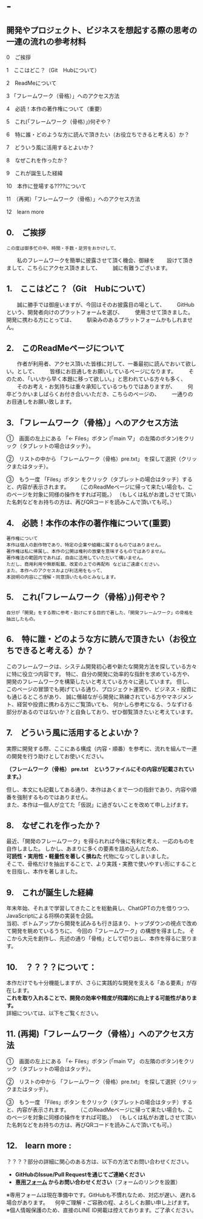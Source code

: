 # -
## 開発やプロジェクト、ビジネスを想起する際の思考の一連の流れの参考材料

 0　ご挨拶
 
 1　ここはどこ？（Git　Hubについて）
 
 2　ReadMeについて
 
 3 「フレームワーク（骨格）」へのアクセス方法
 

 4　必読！本作の著作権について（重要）
 
 5　これ(「フレームワーク（骨格）」)何ぞや？
 
 6　特に誰・どのような方に読んで頂きたい（お役立ちできると考える）か？
 
 7　どういう風に活用するとよいか？
 
 8　なぜこれを作ったか？
 
 9　これが誕生した経緯
 
10　本作に登場する????について


11　（再掲）「フレームワーク（骨格）」へのアクセス方法


12　learn more

##  0.　ご挨拶
    この度は御多忙の中、時間・手数・足労をおかけして、
　　私のフレームワークを簡単に披露させて頂く機会、御縁を
　　設けて頂きまして、こちらにアクセス頂きまして、
　　誠に有難うございます。

##  1.　ここはどこ？（Git　Hubについて）

　　誠に勝手では御座いますが、今回はそのお披露目の場として、
　　GitHubという、開発者向けのプラットフォームを選び、
　　使用させて頂きました。開発に携わる方にとっては、
　　馴染みのあるプラットフォームかもしれません。

##  2.　このReadMeページについて

　　作者が利用者、アクセス頂いた皆様に対して、一番最初に読んでおいて欲しい。として、
　　皆様にお目通しをお願いしているページになります。
　　そのため、「いいから早く本題に移って欲しい。」と思われている方々も多く、
　　そのお考え・お気持ちは重々承知しているつもりではありますが、
　　何卒どうかいましばらくお付き合いいただき、こちらのページの、
　　一通りのお目通しをお願い致します。

##  3.  「フレームワーク（骨格）」へのアクセス方法

 ①　画面の左上にある 「← Files」ボタン (「main ▽」 の左隣のボタン)をクリック（タブレットの場合はタッチ）。

 ②　リストの中から 「フレームワーク（骨格）pre.txt」 を探して選択（クリックまたはタッチ）。

 ③　もう一度 「Files」ボタン をクリック（タブレットの場合はタッチ）すると、内容が表示されます。
　  （このReadMeページに帰って来たい場合も、このページを対象に同様の操作をすれば可能。）
    （もしくは私がお渡しさせて頂いた名刺などをお持ちの方は、再びQRコードを読みこんで頂いても可。）


##  4.　必読！本作の本作の著作権について(重要)

    著作権について
    本作は個人の創作物であり、特定の企業や組織に属するものではありません。
    著作権は私に帰属し、本作の公開は権利の放棄を意味するものではありません。
    著作権法の範囲内であれば、自由に活用していただいて構いません。
    ただし、商用利用や無断転載、改変の上での再配布 などはご遠慮ください。
    また、本作へのアクセスおよび利活用をもって、
    本説明の内容にご理解・同意頂いたものとみなします。

##  5.　これ(「フレームワーク（骨格）」)何ぞや？

    自分が「開発」をする際に参考・助けにする目的で著した、「開発フレームワーク」の骨格を抽出したもの。

##  6.　特に誰・どのような方に読んで頂きたい（お役立ちできると考える）か？

このフレームワークは、システム開発初心者や新たな開発方法を探している方々に特に役立つ内容です。
特に、自分の開発に効率的な指針を求めている方や、開発のフレームワークを構築したいと考えている方々に適しています。
但し、このページの冒頭でも掲げている通り、プロジェクト運営や、ビジネス・投資にも通じるところがあり、
誠に僭越ながら開発に熟練されている方やマネジメント、経営や投資に携わる方にご覧頂いても、
何かしら参考になる、うなずける部分があるのではないか？と自負しており、ぜひ御覧頂きたいと考えています。

##  7.　どういう風に活用するとよいか？

実際に開発する際、ここにある構成（内容・順番）を参考に、流れを組んで一連の開発を行う助けとしてお使いください。

 **（フレームワーク（骨格） pre.txt　というファイルにその内容が記載されています。）**
 
但し、本文にも記載してある通り、本作はあくまで一つの指針であり、内容や順番を強制するものではありません。  
また、本作は一個人が立てた「仮説」に過ぎないことを改めて申し上げます。

##  8.　なぜこれを作ったか？

最近、「開発のフレームワーク」を得られれば今後に有利と考え、一応のものを自作しました。
しかし、あまりに多くの要素を詰め込んだため、  
**可読性・実用性・軽量性を著しく損ねた** 代物になってしまいました。  
そこで、骨格だけを抽出することで、より実践・実務で使いやすい形にすることを目指し、本作を著しました。

##  9.　これが誕生した経緯

年末年始、それまで学習してきたことを総動員し、ChatGPTの力を借りつつ、JavaScriptによる将棋の実装を企図。  
当初、ボトムアップから開発を試みるも行き詰まり、トップダウンの視点で改めて開発を眺めているうちに、
今回の「フレームワーク」の構想を得ました。 そこから大元を創作し、先述の通り「骨格」として切り出し、本作を得るに至ります。

## 10.　？？？？について：

本作だけでも十分機能しますが、さらに実践的な開発を支える「ある要素」が存在します。  
**これを取り入れることで、開発の効率や精度が飛躍的に向上する可能性があります。**  
詳細については、以下をご覧ください。

## 11. (再掲)「フレームワーク（骨格）」へのアクセス方法

 ①　画面の左上にある 「← Files」ボタン (「main ▽」 の左隣のボタン)をクリック（タブレットの場合はタッチ）。

 ②　リストの中から 「フレームワーク（骨格）pre.txt」 を探して選択（クリックまたはタッチ）。

 ③　もう一度 「Files」ボタン をクリック（タブレットの場合はタッチ）すると、内容が表示されます。
　  （このReadMeページに帰って来たい場合も、このページを対象に同様の操作をすれば可能。）
    （もしくは私がお渡しさせて頂いた名刺などをお持ちの方は、再びQRコードを読みこんで頂いても可。）

## 12.　learn more :

？？？？部分の詳細に関心のある方は、以下の方法でお問い合わせください。  
- **GitHubのIssue/Pull Requestを通じてご連絡ください**  
- **[専用フォーム](#) からお問い合わせください**（フォームのリンクを設置）

※専用フォームは現在準備中です。GitHubも不慣れなため、対応が遅い、遅れる場合があります。
　何卒ご理解・ご容赦の程、よろしくお願い申し上げます。
※個人情報保護のため、直接のLINE ID掲載は控えております。ご了承ください。
